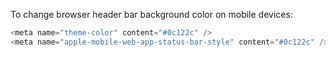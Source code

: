 To change browser header bar background color on mobile devices:

```js run
<meta name="theme-color" content="#0c122c" />
<meta name="apple-mobile-web-app-status-bar-style" content="#0c122c" /> //👈 for safari
```
